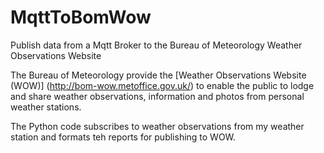 # MqttToBomWow
Publish data from a Mqtt Broker to the Bureau of Meteorology Weather Observations Website

The Bureau of Meteorology provide the [Weather Observations Website (WOW)] (http://bom-wow.metoffice.gov.uk/) to enable the public to lodge and share weather observations, information and photos from personal weather stations.

The Python code subscribes to weather observations from my weather station and formats teh reports for publishing to WOW.
